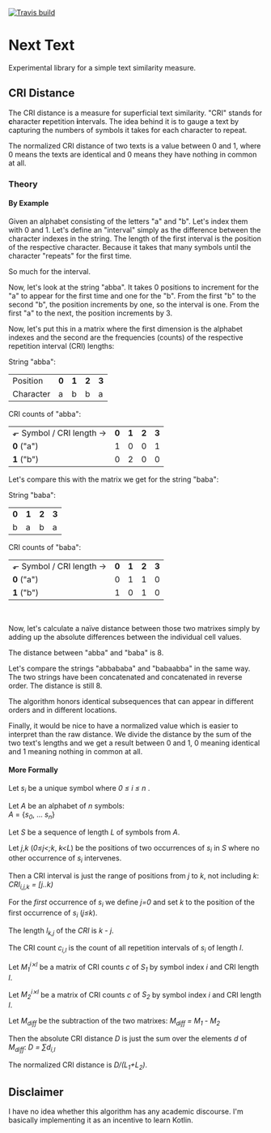 
[<img src="https://travis-ci.org/objecttrouve/nexttext.svg?branch=master" alt="Travis build"/>](https://travis-ci.org/objecttrouve/nexttext)

# Next Text

Experimental library for a simple text similarity measure.

## CRI Distance

The CRI distance is a measure for superficial text similarity. "CRI" stands for **c**haracter **r**epetition **i**ntervals. 
The idea behind it is to gauge a text by capturing the numbers of symbols it takes for each character to repeat. 

The normalized CRI distance of two texts is a value between 0 and 1, where 0 means the texts are identical and 0 means they have nothing in common at all. 

### Theory
#### By Example

Given an alphabet consisting of the letters "a" and "b". Let's index them with 0 and 1.
Let's define an "interval" simply as the difference between the character indexes in the string. 
The length of the first interval is the position of the respective character. 
Because it takes that many symbols until the character "repeats" for the first time.

So much for the interval.

Now, let's look at the string "abba". 
It takes 0 positions to increment for the "a" to appear for the first time and one for the "b". 
From the first "b" to the second "b", the position increments by one, so the interval is one. 
From the first "a" to the next, the position increments by 3.

Now, let's put this in a matrix where the first dimension is the alphabet indexes and the second are the frequencies (counts) of the respective repetition interval (CRI) lengths: 

String "abba":
<table>
    <tr><td>Position</td><td><b>0</b></td><td><b>1</b></td><td><b>2</b></td><td><b>3</b></td></tr>
    <tr><td>Character</td><td>a</td><td>b</td><td>b</td><td>a</td></tr>
</table>

CRI counts of "abba":
<table>
    <tr>
        <td>&#x2b10; Symbol / CRI length &#x2192;</td><td><b>0</b></td><td><b>1</b></td><td><b>2</b></td><td><b>3</b></td>
    </tr>
    <tr>
        <td><b>0</b> ("a")</td> <td>1</td> <td>0</td> <td>0</td> <td>1</td>
    </tr>
     <tr>
        <td><b>1</b> ("b")</td> <td>0</td> <td>2</td> <td>0</td> <td>0</td>
     </tr>
</table>

Let's compare this with the matrix we get for the string "baba":

String "baba":
<table>
    <tr><td><b>0</b></td><td><b>1</b></td><td><b>2</b></td><td><b>3</b></td></tr>
    <tr><td>b</td><td>a</td><td>b</td><td>a</td></tr>
</table>

CRI counts of "baba":
<table>
    <tr>
        <td>&#x2b10; Symbol / CRI length &#x2192;</td><td><b>0</b></td><td><b>1</b></td><td><b>2</b></td><td><b>3</b></td>
    </tr>
    <tr>
        <td><b>0</b> ("a")</td> <td>0</td> <td>1</td> <td>1</td> <td>0</td>
    </tr>
     <tr>
        <td><b>1</b> ("b")</td> <td>1</td> <td>0</td> <td>1</td> <td>0</td>
     </tr>
</table>
<br>

Now, let's calculate a naïve distance between those two matrixes simply by adding up the absolute differences between the individual cell values.

The distance between "abba" and "baba" is 8.

Let's compare the strings "abbababa" and "babaabba" in the same way. The two strings have been concatenated and concatenated in reverse order.
The distance is still 8.

The algorithm honors identical subsequences that can appear in different orders and in different locations. 

Finally, it would be nice to have a normalized value which is easier to interpret than the raw distance. 
We divide the distance by the sum of the two text's lengths and we get a result between 0 and 1, 0 meaning identical and 1 meaning nothing in common at all.

#### More Formally

Let _s<sub>i<sub>_ be a unique symbol where _0 &le; i &le; n_ .

Let _A_ be an alphabet of _n_ symbols:<br>_A_ = {_s<sub>0<sub>_, ... _s<sub>n</sub>_}

Let _S_ be a sequence of length _L_ of symbols from _A_.

Let _j_,_k_ (_0&le;j<;k_, _k&lt;L_) be the positions of two occurrences of _s<sub>i<sub>_ in _S_ where no other occurrence of _s<sub>i<sub>_ intervenes.

Then a CRI interval is just the range of positions from _j_ to _k_, not including _k_: <br><i>CRI<sub>i,j,k</sub>  = [j..k)</i>

For the _first_ occurrence of _s<sub>i<sub>_ we define _j=0_ and set _k_ to the position of the first occurrence of _s<sub>i<sub>_ (_j&le;k_).

The length <i>l<sub>k,j</sub></i> of the _CRI_ is <i>k - j</i>.

The CRI count <i>c<sub>i,l</sub></i> is the count of all repetition intervals of <i>s<sub>i<sub></i> of length _l_.

Let <i>M<sub>1</sub><sup>i⨯l</sup></i> be a matrix of CRI counts _c_ of _S<sub>1<sub>_ by symbol index _i_ and CRI length _l_.

Let <i>M<sub>2</sub><sup>i⨯l</sup></i> be a matrix of CRI counts _c_ of _S<sub>2<sub>_ by symbol index _i_ and CRI length _l_.

Let <i>M<sub>diff</sub></i> be the subtraction of the two matrixes: <i>M<sub>diff</sub> = M<sub>1</sub> - M<sub>2</sub></i>

Then the absolute CRI distance _D_ is just the sum over the elements _d_ of <i>M<sub>diff</sub></i>: <i>D = &#x2211;d<sub>i,l</sub></i>

The normalized CRI distance is _D/(L<sub>1</sub>+L<sub>2</sub>)_.



## Disclaimer

I have no idea whether this algorithm has any academic discourse. I'm basically implementing it as an incentive to learn Kotlin.